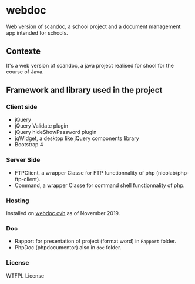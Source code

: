 # webdoc
Web version of scandoc, a school project and a document management app intended for schools.

## Contexte 
It's a web version of scandoc, a java project realised for shool for the course of Java.

## Framework and library used in the project
### Client side
- jQuery
- jQuery Validate plugin
- jQuery hideShowPassword plugin
- jqWidget, a desktop like jQuery components library 
- Bootstrap 4

### Server Side
- FTPClient, a wrapper Classe for FTP functionnality of php (nicolab/php-ftp-client).
- Command, a wrapper Classe for command shell functionnality of php.

### Hosting
Installed on [webdoc.ovh](https://webdoc.ovh)  as of November 2019.

### Doc
- Rapport for presentation of project (format word) in `Rapport` folder.
- PhpDoc (phpdocumentor) also in `doc` folder.

### License 
WTFPL License
